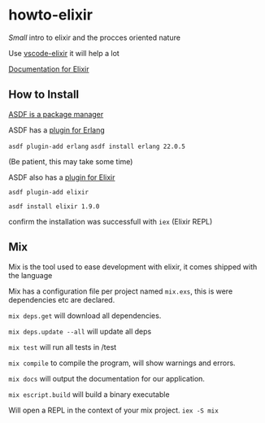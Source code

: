 # howto-elixir


_Small_ intro to elixir and the procces oriented nature

Use [vscode-elixir](https://marketplace.visualstudio.com/items?itemName=mjmcloug.vscode-elixir) it will help a lot

[Documentation for Elixir](https://hexdocs.pm/elixir/Kernel.html)

## How to Install

[ASDF is a package manager](https://github.com/asdf-vm/asdf)

ASDF has a [plugin for Erlang](https://github.com/asdf-vm/asdf-erlang)

`asdf plugin-add erlang`
`asdf install erlang 22.0.5`

(Be patient, this may take some time)

ASDF also has a [plugin for Elixir](https://github.com/asdf-vm/asdf-elixir)

`asdf plugin-add elixir`

`asdf install elixir 1.9.0`

confirm the installation was successfull with `iex` (Elixir REPL)

## Mix

Mix is the tool used to ease development with elixir, it comes shipped with the language

Mix has a configuration file per project named `mix.exs`, this is were dependencies etc are declared.

`mix deps.get`
will download all dependencies.

`mix deps.update --all`
will update all deps

`mix test`
will run all tests in /test

`mix compile`
to compile the program, will show warnings and errors.

`mix docs`
will output the documentation for our application.

`mix escript.build`
will build a binary executable

Will open a REPL in the context of your mix project.
`iex -S mix`
